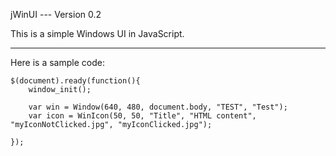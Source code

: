 jWinUI --- Version 0.2

This is a simple Windows UI in JavaScript.

---------------------------------------------

Here is a sample code:

```
$(document).ready(function(){
	window_init();

	var win = Window(640, 480, document.body, "TEST", "Test");
	var icon = WinIcon(50, 50, "Title", "HTML content", "myIconNotClicked.jpg", "myIconClicked.jpg");
	
});
```